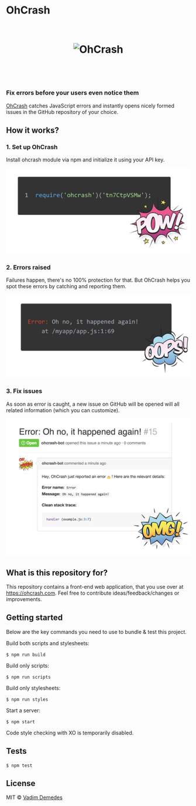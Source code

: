 # OhCrash

<h1 align="center">
	<br>
	<img width="300" src="https://cdn.rawgit.com/vdemedes/ohcrash-app/master/media/logo.svg" alt="OhCrash">
	<br>
	<br>
	<br>
</h1>

### Fix errors before your users even notice them

[OhCrash](https://ohcrash.com) catches JavaScript errors and instantly opens nicely formed issues in the GitHub repository of your choice.


## How it works?

### 1. Set up OhCrash

Install ohcrash module via npm and initialize it using your API key.

<img width="519" src="media/setup.png">


### 2. Errors raised

Failures happen, there's no 100% protection for that.
But OhCrash helps you spot these errors by catching and reporting them.

<img width="526" src="media/error.png">


### 3. Fix issues

As soon as error is caught, a new issue on GitHub will be opened will all related information (which you can customize).

<img width="515" src="media/issue.png">


## What is this repository for?

This repository contains a front-end web application, that you use over at https://ohcrash.com.
Feel free to contribute ideas/feedback/changes or improvements.


## Getting started

Below are the key commands you need to use to bundle & test this project.

Build both scripts and stylesheets:

```
$ npm run build
```

Build only scripts:

```
$ npm run scripts
```

Build only stylesheets:

```
$ npm run styles
```

Start a server:

```
$ npm start
```

Code style checking with XO is temporarily disabled.


## Tests

```
$ npm test
```


## License

MIT © [Vadim Demedes](https://github.com/vdemedes)
